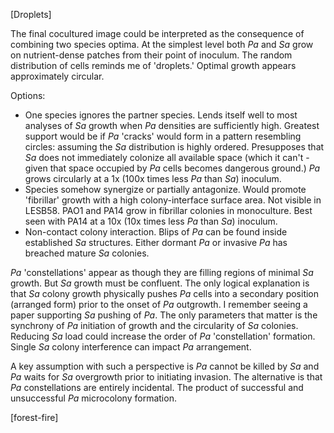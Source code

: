[Droplets]

The final cocultured image could be interpreted as the consequence of combining two species optima. At the simplest level both *Pa* and *Sa* grow on nutrient-dense patches from their point of inoculum. The random distribution of cells reminds me of 'droplets.' Optimal growth appears approximately circular.

Options:
- One species ignores the partner species. Lends itself well to most analyses of *Sa* growth when *Pa* densities are sufficiently high. Greatest support would be if *Pa* 'cracks' would form in a pattern resembling circles: assuming the *Sa* distribution is highly ordered. Presupposes that *Sa* does not immediately colonize all available space (which it can't - given that space occupied by *Pa* cells becomes dangerous ground.) *Pa* grows circularly at a 1x (100x times less *Pa* than *Sa*) inoculum.
- Species somehow synergize or partially antagonize. Would promote 'fibrillar' growth with a high colony-interface surface area. Not visible in LESB58. PAO1 and PA14 grow in fibrillar colonies in monoculture. Best seen with PA14 at a 10x (10x times less *Pa* than *Sa*) inoculum.
- Non-contact colony interaction. Blips of *Pa* can be found inside established *Sa* structures. Either dormant *Pa* or invasive *Pa* has breached mature *Sa* colonies.

*Pa* 'constellations' appear as though they are filling regions of minimal *Sa* growth. But *Sa* growth must be confluent. The only logical explanation is that *Sa* colony growth physically pushes *Pa* cells into a secondary position (arranged form) prior to the onset of *Pa* outgrowth. I remember seeing a paper supporting *Sa* pushing of *Pa*. The only parameters that matter is the synchrony of *Pa* initiation of growth and the circularity of *Sa* colonies. Reducing *Sa* load could increase the order of *Pa* 'constellation' formation. Single *Sa* colony interference can impact *Pa* arrangement.

A key assumption with such a perspective is *Pa* cannot be killed by *Sa* and *Pa* waits for *Sa* overgrowth prior to initiating invasion.
The alternative is that *Pa* constellations are entirely incidental. The product of successful and unsuccessful *Pa* microcolony formation.

[forest-fire]
